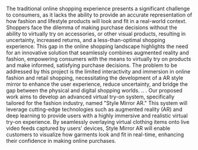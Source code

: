 The traditional online shopping experience presents a significant challenge to consumers, as it
lacks the ability to provide an accurate representation of how fashion and lifestyle products
will look and fit in a real-world context. Shoppers face the dilemma of making purchase
decisions without the ability to virtually try on accessories, or other visual products, resulting
in uncertainty, increased returns, and a less-than-optimal shopping experience.
This gap in the online shopping landscape highlights the need for an innovative solution that
seamlessly combines augmented reality and fashion, empowering consumers with the means
to virtually try on products and make informed, satisfying purchase decisions. The problem to
be addressed by this project is the limited interactivity and immersion in online fashion and
retail shopping, necessitating the development of a AR style mirror to enhance the user
experience, reduce uncertainty, and bridge the gap between the physical and digital
shopping worlds.
..
.
Our proposed work aims to develop an advanced virtual try-on system,
specifically tailored for the fashion industry, named "Style Mirror AR."
This system will leverage cutting-edge technologies such as augmented
reality (AR) and deep learning to provide users with a highly immersive
and realistic virtual try-on experience. By seamlessly overlaying virtual
clothing items onto live video feeds captured by users' devices, Style
Mirror AR will enable customers to visualize how garments look and fit
in real-time, enhancing their confidence in making online purchases.
